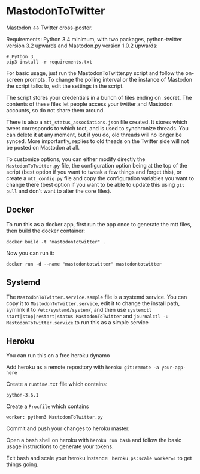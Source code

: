 # MastodonToTwitter
Mastodon <-> Twitter cross-poster.

Requirements: Python 3.4 minimum, with two packages, python-twitter
version 3.2 upwards and Mastodon.py version 1.0.2 upwards:

    # Python 3
    pip3 install -r requirements.txt

For basic usage, just run the MastodonToTwitter.py script and
follow the on-screen prompts. To change the polling interval
or the instance of Mastodon the script talks to, edit the
settings in the script.

The script stores your credentials in a bunch of files ending
on .secret. The contents of these files let people access your
twitter and Mastodon accounts, so do not share them around.

There is also a `mtt_status_associations.json` file created. It
stores which tweet corresponds to which toot, and is used to
synchronize threads. You can delete it at any moment, but
if you do, old threads will no longer be synced. More importantly,
replies to old theads on the Twitter side will not be posted on
Mastodon at all.

To customize options, you can either modify directly the
`MastodonToTwitter.py` file, the configuration option being
at the top of the script (best option if you want to tweak
a few things and forget this), or create a `mtt_config.py`
file and copy the configuration variables you want to change
there (best option if you want to be able to update this using
`git pull` and don't want to alter the core files).

## Docker

To run this as a docker app, first run the app once to generate
the mtt files, then build the docker container:
```
docker build -t "mastodontotwitter" .
```
Now you can run it:
```
docker run -d --name "mastodontotwitter" mastodontotwitter
```

## Systemd

The `MastodonToTwitter.service.sample` file is a systemd service.
You can copy it to `MastodonToTwitter.service`, edit it to change the
install path, symlink it to `/etc/systemd/system/`, and then use
`systemctl start|stop|restart|status MastodonToTwitter` and
`journalctl -u MastodonToTwitter.service` to run this as a simple service

## Heroku

You can run this on a free heroku dynamo

Add heroku as a remote repository with `heroku git:remote -a your-app-here`

Create a `runtime.txt` file which contains:
```
python-3.6.1
```
Create a `Procfile` which contains
```
worker: python3 MastodonToTwitter.py
```
Commit and push your changes to heroku master.

Open a bash shell on heroku with `heroku run bash` and follow the basic usage
instructions to generate your tokens.

Exit bash and scale your heroku instance ` heroku ps:scale worker=1` to get things going.
